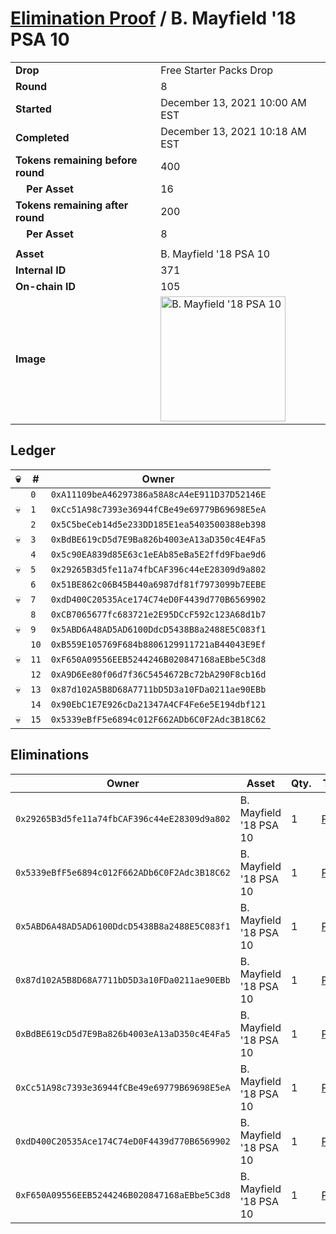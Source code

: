 # [Elimination Proof](./readme.md) / B. Mayfield &#039;18 PSA 10

|||
|---|---|
| **Drop** | Free Starter Packs Drop |
| **Round** | 8 |
| **Started** | December 13, 2021 10:00 AM EST |
| **Completed** | December 13, 2021 10:18 AM EST |
| **Tokens remaining before round** | 400 |
| **&nbsp;&nbsp;&nbsp;&nbsp;Per Asset** | 16 |
| **Tokens remaining after round** | 200 |
| **&nbsp;&nbsp;&nbsp;&nbsp;Per Asset** | 8 |
| | |
| **Asset** | B. Mayfield &#039;18 PSA 10 |
| **Internal ID** | 371 |
| **On-chain ID** | 105 |
| **Image** | <img src="https://tcdn.blokpax.com/95048cbb-7e6a-447f-a42e-87ddf3f2176a/565071234624ad89b9e8e027fccccf982117ab03b4cd1c59e251a16cc3b75b97.jpg" height="200" alt="B. Mayfield &#039;18 PSA 10" /> |

## Ledger

| 💀 | # | Owner |
| --- | --- | --- |
|  | `0` | `0xA11109beA46297386a58A8cA4eE911D37D52146E` |
| 💀 | `1` | `0xCc51A98c7393e36944fCBe49e69779B69698E5eA` |
|  | `2` | `0x5C5beCeb14d5e233DD185E1ea5403500388eb398` |
| 💀 | `3` | `0xBdBE619cD5d7E9Ba826b4003eA13aD350c4E4Fa5` |
|  | `4` | `0x5c90EA839d85E63c1eEAb85eBa5E2ffd9Fbae9d6` |
| 💀 | `5` | `0x29265B3d5fe11a74fbCAF396c44eE28309d9a802` |
|  | `6` | `0x51BE862c06B45B440a6987df81f7973099b7EEBE` |
| 💀 | `7` | `0xdD400C20535Ace174C74eD0F4439d770B6569902` |
|  | `8` | `0xCB7065677fc683721e2E95DCcF592c123A68d1b7` |
| 💀 | `9` | `0x5ABD6A48AD5AD6100DdcD5438B8a2488E5C083f1` |
|  | `10` | `0xB559E105769F684b8806129911721aB44043E9Ef` |
| 💀 | `11` | `0xF650A09556EEB5244246B020847168aEBbe5C3d8` |
|  | `12` | `0xA9D6Ee80f06d7f36C5454672Bc72bA290F8cb16d` |
| 💀 | `13` | `0x87d102A5B8D68A7711bD5D3a10FDa0211ae90EBb` |
|  | `14` | `0x90EbC1E7E926cDa21347A4CF4Fe6e5E194dbf121` |
| 💀 | `15` | `0x5339eBfF5e6894c012F662ADb6C0F2Adc3B18C62` |


## Eliminations

| Owner | Asset | Qty. | Transaction |
| --- | --- | --- | --- |
| `0x29265B3d5fe11a74fbCAF396c44eE28309d9a802` | B. Mayfield '18 PSA 10 | 1 | [Polygonscan](https://polygonscan.com/tx/0xf7cc17f23427835d601724be12f47a3a8954e9462a7c8fd81fc5c376de9cd8ab) |
| `0x5339eBfF5e6894c012F662ADb6C0F2Adc3B18C62` | B. Mayfield '18 PSA 10 | 1 | [Polygonscan](https://polygonscan.com/tx/0xb969da1c2f6efa7de1dd11193dde870dd0ffdf5b317f34ba1ad04d27aeada094) |
| `0x5ABD6A48AD5AD6100DdcD5438B8a2488E5C083f1` | B. Mayfield '18 PSA 10 | 1 | [Polygonscan](https://polygonscan.com/tx/0x525ba54ccf4668ee7608ec65a2c676ddb234fd7aba21e9c559067a075a3944e1) |
| `0x87d102A5B8D68A7711bD5D3a10FDa0211ae90EBb` | B. Mayfield '18 PSA 10 | 1 | [Polygonscan](https://polygonscan.com/tx/0xa77c55dd475c04bcfa9972ede8dd4d22f44fc347266a41ff7731282302d86821) |
| `0xBdBE619cD5d7E9Ba826b4003eA13aD350c4E4Fa5` | B. Mayfield '18 PSA 10 | 1 | [Polygonscan](https://polygonscan.com/tx/0xe6d4e1279c3e8330e5ecdf1f3360b5fbb09dcbcdf53642bffdc48a2b76601d26) |
| `0xCc51A98c7393e36944fCBe49e69779B69698E5eA` | B. Mayfield '18 PSA 10 | 1 | [Polygonscan](https://polygonscan.com/tx/0xb5b78db8fb61445d80dd78d99f2a60ed7fb296e2dfeea75a3ff827d0b5325f43) |
| `0xdD400C20535Ace174C74eD0F4439d770B6569902` | B. Mayfield '18 PSA 10 | 1 | [Polygonscan](https://polygonscan.com/tx/0xbf950a0fb134db25a6a7eb2e1f9a8baf93d7a74b7db4353e77039a6e1b944dbd) |
| `0xF650A09556EEB5244246B020847168aEBbe5C3d8` | B. Mayfield '18 PSA 10 | 1 | [Polygonscan](https://polygonscan.com/tx/0xe2689f47d9ff7bf961a09c169d6dd2c6100c91d454a35edaf94bb156c0293c4e) |
